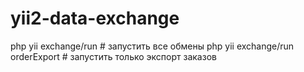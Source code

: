 # yii2-data-exchange

php yii exchange/run           # запустить все обмены
php yii exchange/run orderExport # запустить только экспорт заказов